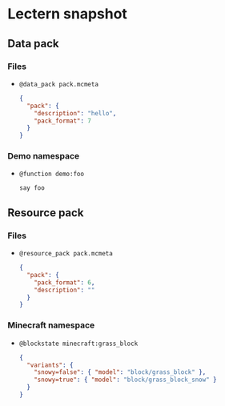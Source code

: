 # Lectern snapshot

## Data pack

### Files

- `@data_pack pack.mcmeta`

  ```json
  {
    "pack": {
      "description": "hello",
      "pack_format": 7
    }
  }
  ```

### Demo namespace

- `@function demo:foo`

  ```mcfunction
  say foo
  ```

## Resource pack

### Files

- `@resource_pack pack.mcmeta`

  ```json
  {
    "pack": {
      "pack_format": 6,
      "description": ""
    }
  }
  ```

### Minecraft namespace

- `@blockstate minecraft:grass_block`

  ```json
  {
    "variants": {
      "snowy=false": { "model": "block/grass_block" },
      "snowy=true": { "model": "block/grass_block_snow" }
    }
  }
  ```
